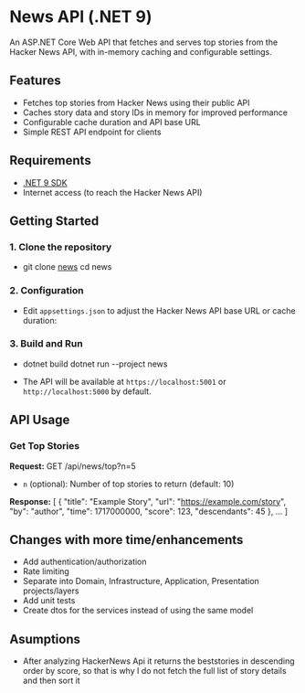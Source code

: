 # News API (.NET 9)

An ASP.NET Core Web API that fetches and serves top stories from the Hacker News API, with in-memory caching and configurable settings.

## Features

- Fetches top stories from Hacker News using their public API
- Caches story data and story IDs in memory for improved performance
- Configurable cache duration and API base URL
- Simple REST API endpoint for clients

## Requirements

- [.NET 9 SDK](https://dotnet.microsoft.com/download/dotnet/9.0)
- Internet access (to reach the Hacker News API)

## Getting Started

### 1. Clone the repository

- git clone [news](https://github.com/jaimemaciasdev/news) cd news

### 2. Configuration

- Edit `appsettings.json` to adjust the Hacker News API base URL or cache duration:

### 3. Build and Run

- dotnet build dotnet run --project news

- The API will be available at `https://localhost:5001` or `http://localhost:5000` by default.

## API Usage

### Get Top Stories

**Request:**
GET /api/news/top?n=5
- `n` (optional): Number of top stories to return (default: 10)

**Response:**
[ { "title": "Example Story", "url": "https://example.com/story", "by": "author", "time": 1717000000, "score": 123, "descendants": 45 }, ... ]

## Changes with more time/enhancements

- Add authentication/authorization
- Rate limiting
- Separate into Domain, Infrastructure, Application, Presentation projects/layers
- Add unit tests
- Create dtos for the services instead of using the same model

## Asumptions
- After analyzing HackerNews Api it returns the beststories in descending order by score, so that is why I do not fetch the full list of story details and then sort it
